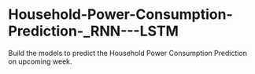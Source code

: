 # Household-Power-Consumption-Prediction-_RNN---LSTM
Build the models to predict the Household Power Consumption Prediction on upcoming week.
